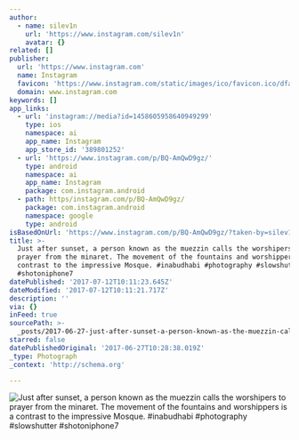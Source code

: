 ```yaml
---
author:
  - name: silev1n
    url: 'https://www.instagram.com/silev1n'
    avatar: {}
related: []
publisher:
  url: 'https://www.instagram.com'
  name: Instagram
  favicon: 'https://www.instagram.com/static/images/ico/favicon.ico/dfa85bb1fd63.ico'
  domain: www.instagram.com
keywords: []
app_links:
  - url: 'instagram://media?id=1458605958640949299'
    type: ios
    namespace: ai
    app_name: Instagram
    app_store_id: '389801252'
  - url: 'https://www.instagram.com/p/BQ-AmQwD9gz/'
    type: android
    namespace: ai
    app_name: Instagram
    package: com.instagram.android
  - path: https/instagram.com/p/BQ-AmQwD9gz/
    package: com.instagram.android
    namespace: google
    type: android
isBasedOnUrl: 'https://www.instagram.com/p/BQ-AmQwD9gz/?taken-by=silev1n#'
title: >-
  Just after sunset, a person known as the muezzin calls the worshipers to
  prayer from the minaret. The movement of the fountains and worshippers is a
  contrast to the impressive Mosque. #inabudhabi #photography #slowshutter
  #shotoniphone7
datePublished: '2017-07-12T10:11:23.645Z'
dateModified: '2017-07-12T10:11:21.717Z'
description: ''
via: {}
inFeed: true
sourcePath: >-
  _posts/2017-06-27-just-after-sunset-a-person-known-as-the-muezzin-calls-the-w.md
starred: false
datePublishedOriginal: '2017-06-27T10:28:38.019Z'
_type: Photograph
_context: 'http://schema.org'

---
```

![Just after sunset, a person known as the muezzin calls the worshipers to prayer from the minaret. The movement of the fountains and worshippers is a contrast to the impressive Mosque. #inabudhabi #photography #slowshutter #shotoniphone7](https://scontent.cdninstagram.com/t51.2885-15/s640x640/sh0.08/e35/16789164_376694942701322_2459045214216519680_n.jpg)